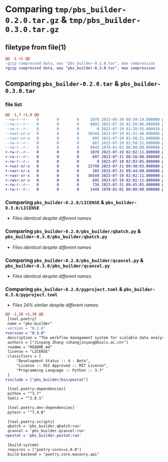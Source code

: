 # Comparing `tmp/pbs_builder-0.2.0.tar.gz` & `tmp/pbs_builder-0.3.0.tar.gz`

## filetype from file(1)

```diff
@@ -1 +1 @@
-gzip compressed data, was "pbs_builder-0.2.0.tar", max compression
+gzip compressed data, was "pbs_builder-0.3.0.tar", max compression
```

## Comparing `pbs_builder-0.2.0.tar` & `pbs_builder-0.3.0.tar`

### file list

```diff
@@ -1,7 +1,9 @@
--rw-r--r--   0        0        0     1070 2023-06-30 08:59:19.000000 pbs_builder-0.2.0/LICENSE
--rw-r--r--   0        0        0     8893 2023-07-19 01:58:06.000000 pbs_builder-0.2.0/README.md
--rw-r--r--   0        0        0        0 2023-07-19 01:28:55.000934 pbs_builder-0.2.0/pbs_builder/__init__.py
--rwxr-xr-x   0        0        0    36544 2023-07-19 01:41:40.000000 pbs_builder-0.2.0/pbs_builder/qbatch.py
--rwxr-xr-x   0        0        0      695 2023-07-19 01:50:51.000000 pbs_builder-0.2.0/pbs_builder/qcancel.py
--rw-r--r--   0        0        0      667 2023-07-19 01:58:31.000000 pbs_builder-0.2.0/pyproject.toml
--rw-r--r--   0        0        0     9645 1970-01-01 00:00:00.000000 pbs_builder-0.2.0/PKG-INFO
+-rw-r--r--   0        0        0     1070 2023-07-19 02:02:11.000000 pbs_builder-0.3.0/LICENSE
+-rw-r--r--   0        0        0      697 2023-07-31 08:58:00.000000 pbs_builder-0.3.0/README.md
+-rw-r--r--   0        0        0        0 2023-07-19 02:03:05.000000 pbs_builder-0.3.0/pbs_builder/__init__.py
+-rwxr-xr-x   0        0        0    22740 2023-07-31 09:48:03.000000 pbs_builder-0.3.0/pbs_builder/bin/pestat
+-rwxr-xr-x   0        0        0      203 2023-07-31 09:44:00.000000 pbs_builder-0.3.0/pbs_builder/pestat.py
+-rwxr-xr-x   0        0        0    36544 2023-07-19 02:02:11.000000 pbs_builder-0.3.0/pbs_builder/qbatch.py
+-rwxr-xr-x   0        0        0      695 2023-07-19 02:02:11.000000 pbs_builder-0.3.0/pbs_builder/qcancel.py
+-rw-r--r--   0        0        0      738 2023-07-31 09:45:05.000000 pbs_builder-0.3.0/pyproject.toml
+-rw-r--r--   0        0        0     1449 1970-01-01 00:00:00.000000 pbs_builder-0.3.0/PKG-INFO
```

### Comparing `pbs_builder-0.2.0/LICENSE` & `pbs_builder-0.3.0/LICENSE`

 * *Files identical despite different names*

### Comparing `pbs_builder-0.2.0/pbs_builder/qbatch.py` & `pbs_builder-0.3.0/pbs_builder/qbatch.py`

 * *Files identical despite different names*

### Comparing `pbs_builder-0.2.0/pbs_builder/qcancel.py` & `pbs_builder-0.3.0/pbs_builder/qcancel.py`

 * *Files identical despite different names*

### Comparing `pbs_builder-0.2.0/pyproject.toml` & `pbs_builder-0.3.0/pyproject.toml`

 * *Files 24% similar despite different names*

```diff
@@ -1,28 +1,30 @@
 [tool.poetry]
 name = "pbs-builder"
-version = "0.2.0"
+version = "0.3.0"
 description = "The workflow management system for scalable data analyses."
 authors = ["Jinyang Zhang <zhangjinyang@biols.ac.cn>"]
 readme = "README.md"
 license = "LICENSE"
 classifiers = [
     "Development Status :: 4 - Beta",
     "License :: OSI Approved :: MIT License",
     "Programming Language :: Python :: 3.7"
 ]
+include = ["pbs_builder/bin/pestat"]
 
 [tool.poetry.dependencies]
 python = "^3.7"
 tomli = "^2.0.1"
 
 [tool.poetry.dev-dependencies]
 pytest = "^7.4.0"
 
 [tool.poetry.scripts]
 qbatch = 'pbs_builder.qbatch:run'
 qcancel = 'pbs_builder.qcancel:run'
+pestat = 'pbs_builder.pestat:run'
 
 [build-system]
 requires = ["poetry-core>=1.0.0"]
 build-backend = "poetry.core.masonry.api"
```

